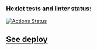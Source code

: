 ### Hexlet tests and linter status:
[![Actions Status](https://github.com/DmitryKr2021/frontend-project-12/actions/workflows/hexlet-check.yml/badge.svg)](https://github.com/DmitryKr2021/frontend-project-12/actions)

## [See deploy](https://dmitry-project4.onrender.com/login)

